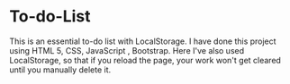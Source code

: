 # To-do-List
 This is an essential to-do list with LocalStorage. I have done this project using HTML 5, CSS, JavaScript , Bootstrap. Here I've also used LocalStorage, so that if you reload the page, your work won't get cleared until you manually delete it.
